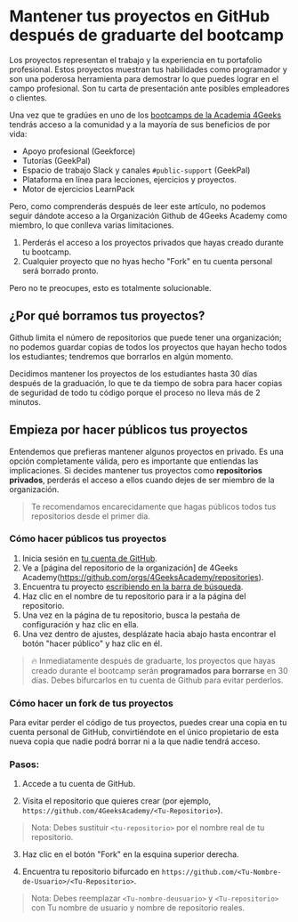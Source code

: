 # Mantener tus proyectos en GitHub después de graduarte del bootcamp

Los proyectos representan el trabajo y la experiencia en tu portafolio profesional. Estos proyectos muestran tus habilidades como programador y son una poderosa herramienta para demostrar lo que puedes lograr en el campo profesional. Son tu carta de presentación ante posibles empleadores o clientes.

Una vez que te gradúes en uno de los [bootcamps de la Academia 4Geeks](https://4geeksacademy.com/es/inicio?lang=es) tendrás acceso a la comunidad y a la mayoría de sus beneficios de por vida:

- Apoyo profesional (Geekforce)
- Tutorías (GeekPal)
- Espacio de trabajo Slack y canales `#public-support` (GeekPal)
- Plataforma en línea para lecciones, ejercicios y proyectos.
- Motor de ejercicios LearnPack

Pero, como comprenderás después de leer este artículo, no podemos seguir dándote acceso a la Organización Github de 4Geeks Academy como miembro, lo que conlleva varias limitaciones.

1. Perderás el acceso a los proyectos privados que hayas creado durante tu bootcamp.
2. Cualquier proyecto que no hyas hecho "Fork" en tu cuenta personal será borrado pronto.

Pero no te preocupes, esto es totalmente solucionable.

## ¿Por qué borramos tus proyectos?

Github limita el número de repositorios que puede tener una organización; no podemos guardar copias de todos los proyectos que hayan hecho todos los estudiantes; tendremos que borrarlos en algún momento. 

Decidimos mantener los proyectos de los estudiantes hasta 30 días después de la graduación, lo que te da tiempo de sobra para hacer copias de seguridad de todo tu código porque el proceso no lleva más de 2 minutos.

## Empieza por hacer públicos tus proyectos

Entendemos que prefieras mantener algunos proyectos en privado. Es una opción completamente válida, pero es importante que entiendas las implicaciones. Si decides mantener tus proyectos como **repositorios privados**, perderás el acceso a ellos cuando dejes de ser miembro de la organización.

> Te recomendamos encarecidamente que hagas públicos todos tus repositorios desde el primer día.

### Cómo hacer públicos tus proyectos

1. Inicia sesión en [tu cuenta de GitHub](https://github.com/settings/profile).
2. Ve a [página del repositorio de la organización] de 4Geeks Academy(https://github.com/orgs/4GeeksAcademy/repositories).
3. Encuentra tu proyecto [escribiendo en la barra de búsqueda](https://github.com/breatheco-de/knowledge-base/blob/main/images/search-for-repo.png?raw=true).
4. Haz clic en el nombre de tu repositorio para ir a la página del repositorio.
5. Una vez en la página de tu repositorio, busca la pestaña de configuración y haz clic en ella.
6. Una vez dentro de ajustes, desplázate hacia abajo hasta encontrar el botón "hacer público" y haz clic en él.

> 🔥 Inmediatamente después de graduarte, los proyectos que hayas creado durante el bootcamp serán **programados para borrarse** en 30 días. Debes bifurcarlos en tu cuenta de Github para evitar perderlos.

### Cómo hacer un fork de tus proyectos

Para evitar perder el código de tus proyectos, puedes crear una copia en tu cuenta personal de GitHub, convirtiéndote en el único propietario de esta nueva copia que nadie podrá borrar ni a la que nadie tendrá acceso.

### Pasos:

1. Accede a tu cuenta de GitHub.

2. Visita el repositorio que quieres crear (por ejemplo, `https://github.com/4GeeksAcademy/<Tu-Repositorio>`).

> Nota: Debes sustituir `<tu-repositorio>` por el nombre real de tu repositorio.

3. Haz clic en el botón "Fork" en la esquina superior derecha.

4. Encuentra tu repositorio bifurcado en `https://github.com/<Tu-Nombre-de-Usuario>/<Tu-Repositorio>`.

> Nota: Debes reemplazar `<Tu-nombre-deusuario>` y `<Tu-repositorio>` con Tu nombre de usuario y nombre de repositorio reales.
